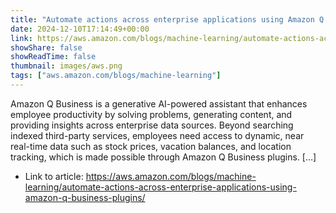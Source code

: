 ```yaml
---
title: "Automate actions across enterprise applications using Amazon Q Business plugins"
date: 2024-12-10T17:14:49+00:00
link: https://aws.amazon.com/blogs/machine-learning/automate-actions-across-enterprise-applications-using-amazon-q-business-plugins/
showShare: false
showReadTime: false
thumbnail: images/aws.png
tags: ["aws.amazon.com/blogs/machine-learning"]
---
```

Amazon Q Business is a generative AI-powered assistant that enhances employee productivity by solving problems, generating content, and providing insights across enterprise data sources. Beyond searching indexed third-party services, employees need access to dynamic, near real-time data such as stock prices, vacation balances, and location tracking, which is made possible through Amazon Q Business plugins. […]

- Link to article: https://aws.amazon.com/blogs/machine-learning/automate-actions-across-enterprise-applications-using-amazon-q-business-plugins/